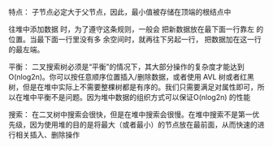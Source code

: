 特点：
子节点必定大于父节点，因此，最小值被存储在顶端的根结点中

往堆中添加数据
时，为了遵守这条规则，一般会
把新数据放在最下面一行靠左
的位置。当最下面一行里没有多
余空间时，就再往下另起一行，
把数据加在这一行的最左端。


平衡：
二叉搜索树必须是“平衡”的情况下，其大部分操作的复杂度才能达到O(nlog2n)。你可以按任意顺序位置插入/删除数据，或者使用 AVL 树或者红黑树，但是在堆中实际上不需要整棵树都是有序的。我们只需要满足对属性即可，所以在堆中平衡不是问题。因为堆中数据的组织方式可以保证O(nlog2n) 的性能

搜索：
在二叉树中搜索会很快，但是在堆中搜索会很慢。在堆中搜索不是第一优先级，因为使用堆的目的是将最大（或者最小）的节点放在最前面，从而快速的进行相关插入、删除操作